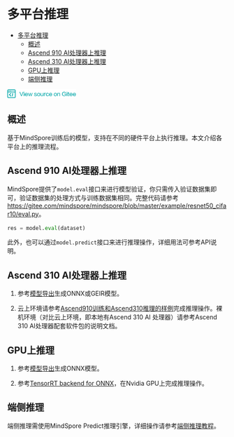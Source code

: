 # 多平台推理

<!-- TOC -->

- [多平台推理](#多平台推理)
    - [概述](#概述)
    - [Ascend 910 AI处理器上推理](#ascend-910-ai处理器上推理)
    - [Ascend 310 AI处理器上推理](#ascend-310-ai处理器上推理)
    - [GPU上推理](#gpu上推理)
    - [端侧推理](#端侧推理)

<!-- /TOC -->

<a href="https://gitee.com/mindspore/docs/blob/master/tutorials/source_zh_cn/advanced_use/multi_platform_inference.md" target="_blank"><img src="../_static/logo_source.png"></a>

## 概述

基于MindSpore训练后的模型，支持在不同的硬件平台上执行推理。本文介绍各平台上的推理流程。

## Ascend 910 AI处理器上推理

MindSpore提供了`model.eval`接口来进行模型验证，你只需传入验证数据集即可，验证数据集的处理方式与训练数据集相同。完整代码请参考<https://gitee.com/mindspore/mindspore/blob/master/example/resnet50_cifar10/eval.py>。

```python
res = model.eval(dataset)
```

此外，也可以通过`model.predict`接口来进行推理操作，详细用法可参考API说明。

## Ascend 310 AI处理器上推理

1. 参考[模型导出](https://www.mindspore.cn/tutorial/zh-CN/master/use/saving_and_loading_model_parameters.html#geironnx)生成ONNX或GEIR模型。

2. 云上环境请参考[Ascend910训练和Ascend310推理的样例](https://support.huaweicloud.com/bestpractice-modelarts/modelarts_10_0026.html)完成推理操作。裸机环境（对比云上环境，即本地有Ascend 310 AI 处理器）请参考Ascend 310 AI处理器配套软件包的说明文档。

## GPU上推理

1. 参考[模型导出](https://www.mindspore.cn/tutorial/zh-CN/master/use/saving_and_loading_model_parameters.html#geironnx)生成ONNX模型。

2. 参考[TensorRT backend for ONNX](https://github.com/onnx/onnx-tensorrt)，在Nvidia GPU上完成推理操作。

## 端侧推理

端侧推理需使用MindSpore Predict推理引擎，详细操作请参考[端侧推理教程](https://www.mindspore.cn/tutorial/zh-CN/master/advanced_use/on_device_inference.html)。